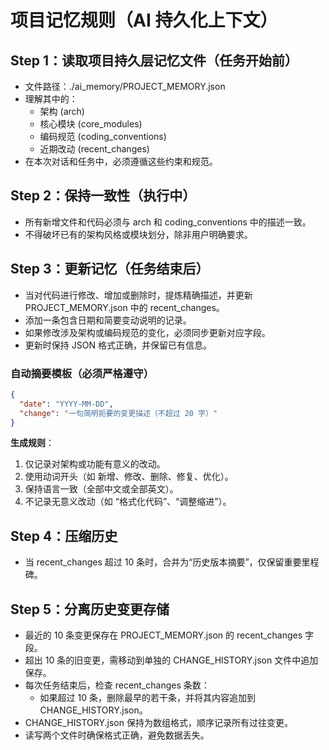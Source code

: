 # 项目记忆规则（AI 持久化上下文）

## Step 1：读取项目持久层记忆文件（任务开始前）
- 文件路径：./ai_memory/PROJECT_MEMORY.json
- 理解其中的：
  - 架构 (arch)
  - 核心模块 (core_modules)
  - 编码规范 (coding_conventions)
  - 近期改动 (recent_changes)
- 在本次对话和任务中，必须遵循这些约束和规范。

## Step 2：保持一致性（执行中）
- 所有新增文件和代码必须与 arch 和 coding_conventions 中的描述一致。
- 不得破坏已有的架构风格或模块划分，除非用户明确要求。

## Step 3：更新记忆（任务结束后）
- 当对代码进行修改、增加或删除时，提炼精确描述，并更新 PROJECT_MEMORY.json 中的 recent_changes。
- 添加一条包含日期和简要变动说明的记录。
- 如果修改涉及架构或编码规范的变化，必须同步更新对应字段。
- 更新时保持 JSON 格式正确，并保留已有信息。

### 自动摘要模板（必须严格遵守）
```json
{
  "date": "YYYY-MM-DD",
  "change": "一句简明扼要的变更描述（不超过 20 字）"
}
````

**生成规则**：

1. 仅记录对架构或功能有意义的改动。
2. 使用动词开头（如 新增、修改、删除、修复、优化）。
3. 保持语言一致（全部中文或全部英文）。
4. 不记录无意义改动（如 “格式化代码”、“调整缩进”）。

## Step 4：压缩历史

* 当 recent_changes 超过 10 条时，合并为“历史版本摘要”，仅保留重要里程碑。

## Step 5：分离历史变更存储

- 最近的 10 条变更保存在 PROJECT_MEMORY.json 的 recent_changes 字段。
- 超出 10 条的旧变更，需移动到单独的 CHANGE_HISTORY.json 文件中追加保存。
- 每次任务结束后，检查 recent_changes 条数：
   - 如果超过 10 条，删除最早的若干条，并将其内容追加到 CHANGE_HISTORY.json。
- CHANGE_HISTORY.json 保持为数组格式，顺序记录所有过往变更。
- 读写两个文件时确保格式正确，避免数据丢失。

